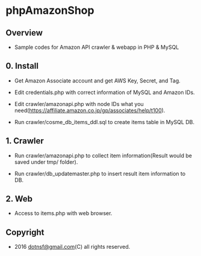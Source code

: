 # phpAmazonShop

## Overview

* Sample codes for Amazon API crawler & webapp in PHP & MySQL

## 0. Install

* Get Amazon Associate account and get AWS Key, Secret, and Tag.

* Edit credentials.php with correct information of MySQL and Amazon IDs.

* Edit crawler/amazonapi.php with node IDs what you need(https://affiliate.amazon.co.jp/gp/associates/help/t100).

* Run crawler/cosme_db_items_ddl.sql to create items table in MySQL DB.

## 1. Crawler

* Run crawler/amazonapi.php to collect item information(Result would be saved under tmp/ folder).

* Run crawler/db_updatemaster.php to insert result item information to DB.

## 2. Web

* Access to items.php with web browser.

## Copyright

* 2016 dotnsf@gmail.com(C) all rights reserved.


